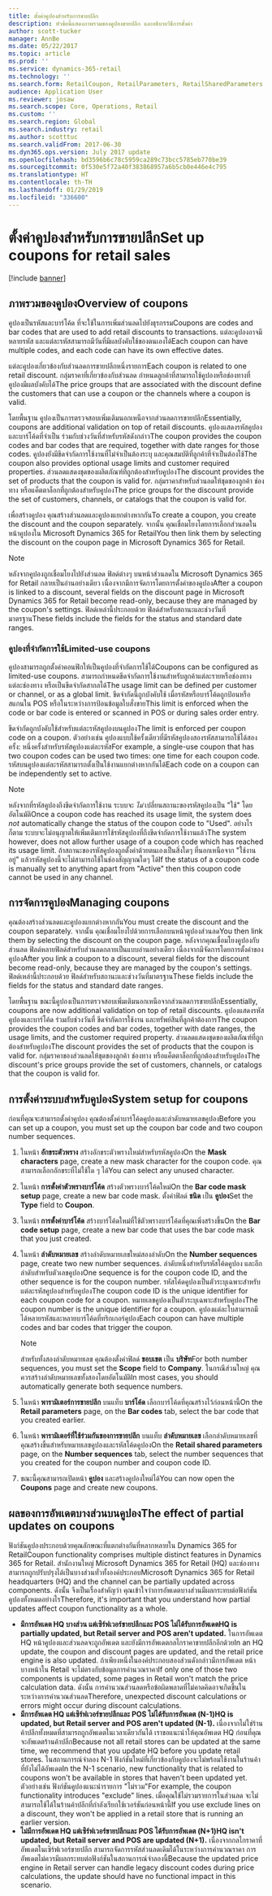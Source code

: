 ```yaml
---
title: ตั้งค่าคูปองสำหรับการขายปลีก
description: หัวข้อนี้แสดงภาพรวมของคูปองขายปลีก และอธิบายวิธีการตั้งค่า
author: scott-tucker
manager: AnnBe
ms.date: 05/22/2017
ms.topic: article
ms.prod: ''
ms.service: dynamics-365-retail
ms.technology: ''
ms.search.form: RetailCoupon, RetailParameters, RetailSharedParameters
audience: Application User
ms.reviewer: josaw
ms.search.scope: Core, Operations, Retail
ms.custom: ''
ms.search.region: Global
ms.search.industry: retail
ms.author: scotttuc
ms.search.validFrom: 2017-06-30
ms.dyn365.ops.version: July 2017 update
ms.openlocfilehash: bd3596b6c78c5959ca289c73bcc5785eb770be39
ms.sourcegitcommit: 0f530e5f72a40f383868957a6b5cb0e446e4c795
ms.translationtype: HT
ms.contentlocale: th-TH
ms.lasthandoff: 01/29/2019
ms.locfileid: "336600"
---
```

# <a name="set-up-coupons-for-retail-sales"></a><span data-ttu-id="4d4f1-103">ตั้งค่าคูปองสำหรับการขายปลีก</span><span class="sxs-lookup"><span data-stu-id="4d4f1-103">Set up coupons for retail sales</span></span>

[!include [banner](includes/banner.md)]

## <a name="overview-of-coupons"></a><span data-ttu-id="4d4f1-104">ภาพรวมของคูปอง</span><span class="sxs-lookup"><span data-stu-id="4d4f1-104">Overview of coupons</span></span>

<span data-ttu-id="4d4f1-105">คูปองเป็นรหัสและบาร์โค้ด ที่จะใช้ในการเพิ่มส่วนลดไปยังธุรกรรม</span><span class="sxs-lookup"><span data-stu-id="4d4f1-105">Coupons are codes and bar codes that are used to add retail discounts to transactions.</span></span> <span data-ttu-id="4d4f1-106">แต่ละคูปองอาจมีหลายรหัส และแต่ละรหัสสามารถมีวันที่มีผลบังคับใช้ของตนเองได้</span><span class="sxs-lookup"><span data-stu-id="4d4f1-106">Each coupon can have multiple codes, and each code can have its own effective dates.</span></span>

<span data-ttu-id="4d4f1-107">แต่ละคูปองเกี่ยวข้องกับส่วนลดการขายปลีกหนึ่งรายการ</span><span class="sxs-lookup"><span data-stu-id="4d4f1-107">Each coupon is related to one retail discount.</span></span> <span data-ttu-id="4d4f1-108">กลุ่มราคาที่เกี่ยวข้องกับส่วนลด กำหนดลูกค้าที่สามารถใช้คูปองหรือช่องทางที่คูปองมีผลบังคับได้</span><span class="sxs-lookup"><span data-stu-id="4d4f1-108">The price groups that are associated with the discount define the customers that can use a coupon or the channels where a coupon is valid.</span></span>

<span data-ttu-id="4d4f1-109">โดยพื้นฐาน คูปองเป็นการตรวจสอบเพิ่มเติมนอกเหนือจากส่วนลดการขายปลีก</span><span class="sxs-lookup"><span data-stu-id="4d4f1-109">Essentially, coupons are additional validation on top of retail discounts.</span></span> <span data-ttu-id="4d4f1-110">คูปองแสดงรหัสคูปองและบาร์โค้ดที่จำเป็น ร่วมกับช่วงวันที่สำหรับรหัสดังกล่าว</span><span class="sxs-lookup"><span data-stu-id="4d4f1-110">The coupon provides the coupon codes and bar codes that are required, together with date ranges for those codes.</span></span> <span data-ttu-id="4d4f1-111">คูปองยังมีขีดจำกัดการใช้งานที่ไม่จำเป็นต้องระบุ และคุณสมบัติที่ลูกค้าที่จำเป็นต้องใช้</span><span class="sxs-lookup"><span data-stu-id="4d4f1-111">The coupon also provides optional usage limits and customer required properties.</span></span> <span data-ttu-id="4d4f1-112">ส่วนลดแสดงชุดของผลิตภัณฑ์ที่ถูกต้องสำหรับคูปอง</span><span class="sxs-lookup"><span data-stu-id="4d4f1-112">The discount provides the set of products that the coupon is valid for.</span></span> <span data-ttu-id="4d4f1-113">กลุ่มราคาสำหรับส่วนลดให้ชุดของลูกค้า ช่องทาง หรือแค็ตตาล็อกที่ถูกต้องสำหรับคูปอง</span><span class="sxs-lookup"><span data-stu-id="4d4f1-113">The price groups for the discount provide the set of customers, channels, or catalogs that the coupon is valid for.</span></span>

<span data-ttu-id="4d4f1-114">เพื่อสร้างคูปอง คุณสร้างส่วนลดและคูปองแยกต่างหากกัน</span><span class="sxs-lookup"><span data-stu-id="4d4f1-114">To create a coupon, you create the discount and the coupon separately.</span></span> <span data-ttu-id="4d4f1-115">จากนั้น คุณเชื่อมโยงโดยการเลือกส่วนลดในหน้าคูปองใน Microsoft Dynamics 365 for Retail</span><span class="sxs-lookup"><span data-stu-id="4d4f1-115">You then link them by selecting the discount on the coupon page in Microsoft Dynamics 365 for Retail.</span></span>

> [!NOTE]
> <span data-ttu-id="4d4f1-116">หลังจากคูปองถูกเชื่อมโยงไปยังส่วนลด ฟิลด์ต่างๆ บนหน้าส่วนลดใน Microsoft Dynamics 365 for Retail กลายเป็นอ่านอย่างเดียว เนื่องจากมีการจัดการโดยการตั้งค่าของคูปอง</span><span class="sxs-lookup"><span data-stu-id="4d4f1-116">After a coupon is linked to a discount, several fields on the discount page in Microsoft Dynamics 365 for Retail become read-only, because they are managed by the coupon's settings.</span></span> <span data-ttu-id="4d4f1-117">ฟิลด์เหล่านี้ประกอบด้วย ฟิลด์สำหรับสถานะและช่วงวันที่มาตรฐาน</span><span class="sxs-lookup"><span data-stu-id="4d4f1-117">These fields include the fields for the status and standard date ranges.</span></span>

### <a name="limited-use-coupons"></a><span data-ttu-id="4d4f1-118">คูปองที่จำกัดการใช้</span><span class="sxs-lookup"><span data-stu-id="4d4f1-118">Limited-use coupons</span></span>

<span data-ttu-id="4d4f1-119">คูปองสามารถถูกตั้งค่าคอนฟิกให้เป็นคูปองที่จำกัดการใช้ได้</span><span class="sxs-lookup"><span data-stu-id="4d4f1-119">Coupons can be configured as limited-use coupons.</span></span> <span data-ttu-id="4d4f1-120">สามารถกำหนดขีดจำกัดการใช้งานสำหรับลูกค้าแต่ละรายหรือช่องทางแต่ละช่องทาง หรือเป็นขีดจำกัดสากลได้</span><span class="sxs-lookup"><span data-stu-id="4d4f1-120">The usage limit can be defined per customer or channel, or as a global limit.</span></span> <span data-ttu-id="4d4f1-121">ขีดจำกัดนี้ถูกบังคับใช้ เมื่อรหัสหรือบาร์โค้ดถูกป้อนหรือสแกนใน POS หรือในระหว่างการป้อนข้อมูลใบสั่งขาย</span><span class="sxs-lookup"><span data-stu-id="4d4f1-121">This limit is enforced when the code or bar code is entered or scanned in POS or during sales order entry.</span></span>

<span data-ttu-id="4d4f1-122">ขีดจำกัดถูกบังคับใช้สำหรับแต่ละรหัสคูปองบนคูปอง</span><span class="sxs-lookup"><span data-stu-id="4d4f1-122">The limit is enforced per coupon code on a coupon.</span></span> <span data-ttu-id="4d4f1-123">ตัวอย่างเช่น คูปองแบบใช้ครั้งเดียวที่มีรหัสคูปองสองรหัสสามารถใช้ได้สองครั้ง: หนึ่งครั้งสำหรับรหัสคูปองแต่ละรหัส</span><span class="sxs-lookup"><span data-stu-id="4d4f1-123">For example, a single-use coupon that has two coupon codes can be used two times: one time for each coupon code.</span></span> <span data-ttu-id="4d4f1-124">รหัสบนคูปองแต่ละรหัสสามารถตั้งเป็นใช้งานแยกต่างหากกันได้</span><span class="sxs-lookup"><span data-stu-id="4d4f1-124">Each code on a coupon can be independently set to active.</span></span>

> [!NOTE]
> <span data-ttu-id="4d4f1-125">หลังจากที่รหัสคูปองถึงขีดจำกัดการใช้งาน ระบบจะ *ไม่* เปลี่ยนสถานะของรหัสคูปองเป็น "ใช้" โดยอัตโนมัติ</span><span class="sxs-lookup"><span data-stu-id="4d4f1-125">Once a coupon code has reached its usage limit, the system does *not* automatically change the status of the coupon code to "Used".</span></span> <span data-ttu-id="4d4f1-126">อย่างไรก็ตาม ระบบจะไม่อนุญาตให้เพิ่มเติมการใช้รหัสคูปองที่ถึงขีดจำกัดการใช้งานแล้ว</span><span class="sxs-lookup"><span data-stu-id="4d4f1-126">The system however, does not allow further usage of a coupon code which has reached its usage limit.</span></span> <span data-ttu-id="4d4f1-127">ถ้าสถานะของรหัสคูปองถูกตั้งค่าด้วยตนเองเป็นสิ่งใดๆ ที่นอกเหนือจาก "ใช้งานอยู่" แล้วรหัสคูปองนี้จะไม่สามารถใช้ในช่องสัญญาณใดๆ ได้</span><span class="sxs-lookup"><span data-stu-id="4d4f1-127">If the status of a coupon code is manually set to anything apart from "Active" then this coupon code cannot be used in any channel.</span></span>

## <a name="managing-coupons"></a><span data-ttu-id="4d4f1-128">การจัดการคูปอง</span><span class="sxs-lookup"><span data-stu-id="4d4f1-128">Managing coupons</span></span>

<span data-ttu-id="4d4f1-129">คุณต้องสร้างส่วนลดและคูปองแยกต่างหากกัน</span><span class="sxs-lookup"><span data-stu-id="4d4f1-129">You must create the discount and the coupon separately.</span></span> <span data-ttu-id="4d4f1-130">จากนั้น คุณเชื่อมโยงไปด้วยการเลือกบนหน้าคูปองส่วนลด</span><span class="sxs-lookup"><span data-stu-id="4d4f1-130">You then link them by selecting the discount on the coupon page.</span></span> <span data-ttu-id="4d4f1-131">หลังจากคุณเชื่อมโยงคูปองกับส่วนลด ฟิลด์หลายฟิลด์สำหรับส่วนลดกลายเป็นแบบอ่านอย่างเดียว เนื่องจากมีจัดการโดยการตั้งค่าของคูปอง</span><span class="sxs-lookup"><span data-stu-id="4d4f1-131">After you link a coupon to a discount, several fields for the discount become read-only, because they are managed by the coupon's settings.</span></span> <span data-ttu-id="4d4f1-132">ฟิลด์เหล่านี้ประกอบด้วย ฟิลด์สำหรับสถานะและช่วงวันที่มาตรฐาน</span><span class="sxs-lookup"><span data-stu-id="4d4f1-132">These fields include the fields for the status and standard date ranges.</span></span>

<span data-ttu-id="4d4f1-133">โดยพื้นฐาน ขณะนี้คูปองเป็นการตรวจสอบเพิ่มเติมนอกเหนือจากส่วนลดการขายปลีก</span><span class="sxs-lookup"><span data-stu-id="4d4f1-133">Essentially, coupons are now additional validation on top of retail discounts.</span></span> <span data-ttu-id="4d4f1-134">คูปองแสดงรหัสคูปองและบาร์โค้ด ร่วมกับช่วงวันที่ ขีดจำกัดการใช้งาน และทรัพย์สินที่ลูกค้าต้องการ</span><span class="sxs-lookup"><span data-stu-id="4d4f1-134">The coupon provides the coupon codes and bar codes, together with date ranges, the usage limits, and the customer required property.</span></span> <span data-ttu-id="4d4f1-135">ส่วนลดแสดงชุดของผลิตภัณฑ์ที่ถูกต้องสำหรับคูปอง</span><span class="sxs-lookup"><span data-stu-id="4d4f1-135">The discount provides the set of products that the coupon is valid for.</span></span> <span data-ttu-id="4d4f1-136">กลุ่มราคาของส่วนลดให้ชุดของลูกค้า ช่องทาง หรือแค็ตตาล็อกที่ถูกต้องสำหรับคูปอง</span><span class="sxs-lookup"><span data-stu-id="4d4f1-136">The discount's price groups provide the set of customers, channels, or catalogs that the coupon is valid for.</span></span>

## <a name="system-setup-for-coupons"></a><span data-ttu-id="4d4f1-137">การตั้งค่าระบบสำหรับคูปอง</span><span class="sxs-lookup"><span data-stu-id="4d4f1-137">System setup for coupons</span></span>

<span data-ttu-id="4d4f1-138">ก่อนที่คุณจะสามารถตั้งค่าคูปอง คุณต้องตั้งค่าบาร์โค้ดคูปองและลำดับหมายเลขคูปอง</span><span class="sxs-lookup"><span data-stu-id="4d4f1-138">Before you can set up a coupon, you must set up the coupon bar code and two coupon number sequences.</span></span>

1. <span data-ttu-id="4d4f1-139">ในหน้า **อักขระตัวพราง** สร้างอักขระตัวพรางใหม่สำหรับรหัสคูปอง</span><span class="sxs-lookup"><span data-stu-id="4d4f1-139">On the **Mask characters** page, create a new mask character for the coupon code.</span></span> <span data-ttu-id="4d4f1-140">คุณสามารถเลือกอักขระที่ไม่ใช้ใด ๆ ได้</span><span class="sxs-lookup"><span data-stu-id="4d4f1-140">You can select any unused character.</span></span>
2. <span data-ttu-id="4d4f1-141">ในหน้า **การตั้งค่าตัวพรางบาร์โค้ด** สร้างตัวพรางบาร์โค้ดใหม่</span><span class="sxs-lookup"><span data-stu-id="4d4f1-141">On the **Bar code mask setup** page, create a new bar code mask.</span></span> <span data-ttu-id="4d4f1-142">ตั้งค่าฟิลด์ **ชนิด** เป็น **คูปอง**</span><span class="sxs-lookup"><span data-stu-id="4d4f1-142">Set the **Type** field to **Coupon**.</span></span>
3. <span data-ttu-id="4d4f1-143">ในหน้า **การตั้งค่าบาร์โค้ด** สร้างบาร์โค้ดใหม่ที่ใช้ตัวพรางบาร์โค้ดที่คุณเพิ่งสร้างขึ้น</span><span class="sxs-lookup"><span data-stu-id="4d4f1-143">On the **Bar code setup** page, create a new bar code that uses the bar code mask that you just created.</span></span>
4. <span data-ttu-id="4d4f1-144">ในหน้า **ลำดับหมายเลข** สร้างลำดับหมายเลขใหม่สองลำดับ</span><span class="sxs-lookup"><span data-stu-id="4d4f1-144">On the **Number sequences** page, create two new number sequences.</span></span> <span data-ttu-id="4d4f1-145">ลำดับหนึ่งสำหรับรหัสโค้ดคูปอง และอีกลำดับสำหรับตัวเลขคูปอง</span><span class="sxs-lookup"><span data-stu-id="4d4f1-145">One sequence is for the coupon code ID, and the other sequence is for the coupon number.</span></span> <span data-ttu-id="4d4f1-146">รหัสโค้ดคูปองเป็นตัวระบุเฉพาะสำหรับแต่ละรหัสคูปองสำหรับคูปอง</span><span class="sxs-lookup"><span data-stu-id="4d4f1-146">The coupon code ID is the unique identifier for each coupon code for a coupon.</span></span> <span data-ttu-id="4d4f1-147">หมายเลขคูปองเป็นตัวระบุเฉพาะสำหรับคูปอง</span><span class="sxs-lookup"><span data-stu-id="4d4f1-147">The coupon number is the unique identifier for a coupon.</span></span> <span data-ttu-id="4d4f1-148">คูปองแต่ละใบสามารถมีได้หลายรหัสและหลายบาร์โค้ดที่ทริกเกอร์คูปอง</span><span class="sxs-lookup"><span data-stu-id="4d4f1-148">Each coupon can have multiple codes and bar codes that trigger the coupon.</span></span>

    > [!NOTE]
    > <span data-ttu-id="4d4f1-149">สำหรับทั้งสองลำดับหมายเลข คุณต้องตั้งค่าฟิลด์ **ขอบเขต** เป็น **บริษัท**</span><span class="sxs-lookup"><span data-stu-id="4d4f1-149">For both number sequences, you must set the **Scope** field to **Company**.</span></span> <span data-ttu-id="4d4f1-150">ในกรณีส่วนใหญ่ คุณควรสร้างลำดับหมายเลขทั้งสองโดยอัตโนมัติ</span><span class="sxs-lookup"><span data-stu-id="4d4f1-150">In most cases, you should automatically generate both sequence numbers.</span></span>

5. <span data-ttu-id="4d4f1-151">ในหน้า **พารามิเตอร์การขายปลีก** บนแท็บ **บาร์โค้ด** เลือกบาร์โค้ดที่คุณสร้างไว้ก่อนหน้านี้</span><span class="sxs-lookup"><span data-stu-id="4d4f1-151">On the **Retail parameters** page, on the **Bar codes** tab, select the bar code that you created earlier.</span></span>
6. <span data-ttu-id="4d4f1-152">ในหน้า **พารามิเตอร์ที่ใช้ร่วมกันของการขายปลีก** บนแท็บ **ลำดับหมายเลข** เลือกลำดับหมายเลขที่คุณสร้างขึ้นสำหรับหมายเลขคูปองและรหัสโค้ดคูปอง</span><span class="sxs-lookup"><span data-stu-id="4d4f1-152">On the **Retail shared parameters** page, on the **Number sequences** tab, select the number sequences that you created for the coupon number and coupon code ID.</span></span>
7. <span data-ttu-id="4d4f1-153">ขณะนี้คุณสามารถเปิดหน้า **คูปอง** และสร้างคูปองใหม่ได้</span><span class="sxs-lookup"><span data-stu-id="4d4f1-153">You can now open the **Coupons** page and create new coupons.</span></span>

## <a name="the-effect-of-partial-updates-on-coupons"></a><span data-ttu-id="4d4f1-154">ผลของการอัพเดตบางส่วนบนคูปอง</span><span class="sxs-lookup"><span data-stu-id="4d4f1-154">The effect of partial updates on coupons</span></span>

<span data-ttu-id="4d4f1-155">ฟังก์ชันคูปองประกอบด้วยคุณลักษณะที่แตกต่างกันที่หลากหลายใน Dynamics 365 for Retail</span><span class="sxs-lookup"><span data-stu-id="4d4f1-155">Coupon functionality comprises multiple distinct features in Dynamics 365 for Retail.</span></span> <span data-ttu-id="4d4f1-156">สำนักงานใหญ่ Microsoft Dynamics 365 for Retail (HQ) และช่องทางสามารถถูกปรับปรุงได้เป็นบางส่วนทั่วทั้งองค์ประกอบ</span><span class="sxs-lookup"><span data-stu-id="4d4f1-156">Microsoft Dynamics 365 for Retail headquarters (HQ) and the channel can be partially updated across components.</span></span> <span data-ttu-id="4d4f1-157">ดังนั้น จึงเป็นเรื่องสำคัญว่า คุณเข้าใจว่าการอัพเดตบางส่วนมีผลกระทบต่อฟังก์ชันคูปองทั้งหมดอย่างไร</span><span class="sxs-lookup"><span data-stu-id="4d4f1-157">Therefore, it's important that you understand how partial updates affect coupon functionality as a whole.</span></span>

- <span data-ttu-id="4d4f1-158">**มีการอัพเดต HQ บางส่วน แต่เซิร์ฟเวอร์ขายปลีกและ POS ไม่ได้รับการอัพเดต**</span><span class="sxs-lookup"><span data-stu-id="4d4f1-158">**HQ is partially updated, but Retail server and POS aren't updated.**</span></span> <span data-ttu-id="4d4f1-159">ในการอัพเดต HQ หน้าคูปองและส่วนลดจะถูกอัพเดต และยังมีการอัพเดตกลไกราคาขายปลีกอีกด้วย</span><span class="sxs-lookup"><span data-stu-id="4d4f1-159">In an HQ update, the coupon and discount pages are updated, and the retail price engine is also updated.</span></span> <span data-ttu-id="4d4f1-160">ถ้าเพียงหนึ่งในองค์ประกอบสองส่วนดังกล่าวมีการอัพเดต หน้าบางหน้าใน Retail จะไม่ตรงกับข้อมูลการคำนวณราคา</span><span class="sxs-lookup"><span data-stu-id="4d4f1-160">If only one of those two components is updated, some pages in Retail won't match the price calculation data.</span></span> <span data-ttu-id="4d4f1-161">ดังนั้น การคำนวณส่วนลดหรือข้อผิดพลาดที่ไม่คาดคิดอาจเกิดขึ้นในระหว่างการคำนวณส่วนลด</span><span class="sxs-lookup"><span data-stu-id="4d4f1-161">Therefore, unexpected discount calculations or errors might occur during discount calculations.</span></span>
- <span data-ttu-id="4d4f1-162">**มีการอัพเดต HQ แต่เซิร์ฟเวอร์ขายปลีกและ POS ไม่ได้รับการอัพเดต (N-1)**</span><span class="sxs-lookup"><span data-stu-id="4d4f1-162">**HQ is updated, but Retail server and POS aren't updated (N-1).**</span></span> <span data-ttu-id="4d4f1-163">เนื่องจากไม่ใช่ร้านค้าปลีกทั้งหมดที่สามารถถูกอัพเดตในเวลาเดียวกันได้ เราขอแนะนำให้คุณอัพเดต HQ ก่อนที่คุณจะอัพเดตร้านค้าปลีก</span><span class="sxs-lookup"><span data-stu-id="4d4f1-163">Because not all retail stores can be updated at the same time, we recommend that you update HQ before you update retail stores.</span></span> <span data-ttu-id="4d4f1-164">ในสถานการณ์จำลอง N-1 ฟังก์ชันใหม่ที่เกี่ยวข้องกับคูปองจะไม่พร้อมใช้งานในร้านค้าที่ยังไม่ได้อัพเดต</span><span class="sxs-lookup"><span data-stu-id="4d4f1-164">In the N-1 scenario, new functionality that is related to coupons won't be available in stores that haven't been updated yet.</span></span> <span data-ttu-id="4d4f1-165">ตัวอย่างเช่น ฟังก์ชันคูปองแนะนำรายการ "ไม่รวม"</span><span class="sxs-lookup"><span data-stu-id="4d4f1-165">For example, the coupon functionality introduces "exclude" lines.</span></span> <span data-ttu-id="4d4f1-166">เมื่อคุณใช้ไม่รวมรายการในส่วนลด จะไม่สามารถใช้ได้ในร้านค้าปลีกที่กำลังเรียกใช้เวอร์ชันก่อนหน้านี้</span><span class="sxs-lookup"><span data-stu-id="4d4f1-166">If you use exclude lines on a discount, they won't be applied in a retail store that is running an earlier version.</span></span>
- <span data-ttu-id="4d4f1-167">**ไม่มีการอัพเดต HQ แต่เซิร์ฟเวอร์ขายปลีกและ POS ได้รับการอัพเดต (N+1)**</span><span class="sxs-lookup"><span data-stu-id="4d4f1-167">**HQ isn't updated, but Retail server and POS are updated (N+1).**</span></span> <span data-ttu-id="4d4f1-168">เนื่องจากกลไกราคาที่อัพเดตในเซิร์ฟเวอร์ขายปลีก สามารถจัดการรหัสส่วนลดเดิมได้ในระหว่างการคำนวณราคา การอัพเดตไม่ควรมีผลกระทบต่อฟังก์ชันในสถานการณ์จำลองนี้</span><span class="sxs-lookup"><span data-stu-id="4d4f1-168">Because the updated price engine in Retail server can handle legacy discount codes during price calculations, the update should have no functional impact in this scenario.</span></span>
